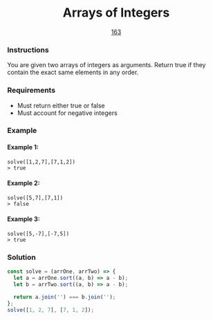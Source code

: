 <div align="center">
  <h1>Arrays of Integers</h1>
  <a href="https://prep-app-prod.herokuapp.com/problems/163" target="_blank">163</a>
</div>

### Instructions

You are given two arrays of integers as arguments. Return true if they contain
the exact same elements in any order.

### Requirements

- Must return either true or false
- Must account for negative integers

### Example

#### Example 1:

```shell
solve([1,2,7],[7,1,2])
> true
```

#### Example 2:

```shell
solve([5,7],[7,1])
> false
```

#### Example 3:

```shell
solve([5,-7],[-7,5])
> true
```

### Solution

```javascript
const solve = (arrOne, arrTwo) => {
  let a = arrOne.sort((a, b) => a - b);
  let b = arrTwo.sort((a, b) => a - b);

  return a.join('') === b.join('');
};
solve([1, 2, 7], [7, 1, 2]);
```
